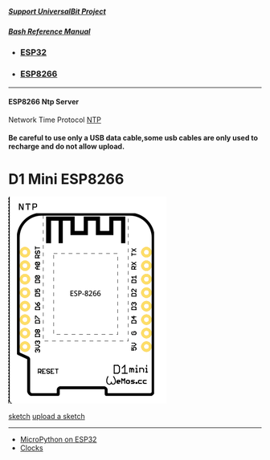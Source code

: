 ##### [Support UniversalBit Project](https://github.com/universalbit-dev/universalbit-dev/tree/main/support)
##### [Bash Reference Manual](https://www.gnu.org/software/bash/manual/html_node/index.html)


* ### [ESP32](https://en.wikipedia.org/wiki/ESP32)
* ### [ESP8266](https://en.wikipedia.org/wiki/ESP8266)
---

#### ESP8266 Ntp Server
Network Time Protocol [NTP](https://microcontrollerslab.com/current-date-time-esp8266-nodemcu-ntp-server/)

#### Be careful to use only a USB data cable,some usb cables are only used to recharge and do not allow upload.
# D1 Mini ESP8266 

[![D1 Mini](https://github.com/universalbit-dev/universalbit-dev/blob/main/ESP8266/D1_Mini.png)](https://github.com/universalbit-dev/universalbit-dev/tree/main/ann)

[sketch](https://github.com/universalbit-dev/universalbit-dev/blob/main/ESP8266/esp8266_ntp.ino)
[upload a sketch](https://support.arduino.cc/hc/en-us/articles/4733418441116-Upload-a-sketch-in-Arduino-IDE)

---
* [MicroPython on ESP32](https://randomnerdtutorials.com/getting-started-micropython-esp32-esp8266/)
* [Clocks](https://greenwichmeantime.com/articles/clocks/global/)
